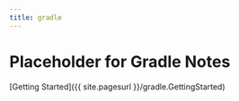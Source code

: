 ```yaml
---
title: gradle
---
```


# Placeholder for Gradle Notes

[Getting Started]({{ site.pagesurl }}/gradle.GettingStarted)

